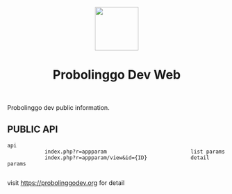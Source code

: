 <p align="center">
    <a href="https://probolinggodev.org" target="_blank">
        <img src="https://avatars1.githubusercontent.com/u/36093227?s=200&v=4" height="100px">
    </a>
    <h1 align="center">Probolinggo Dev Web</h1>
    <br>
</p>

Probolinggo dev public information.

PUBLIC API
-------------------

```
api
            index.php?r=appparam                           list params
            index.php?r=appparam/view&id={ID}              detail params


```

visit https://probolinggodev.org for detail

